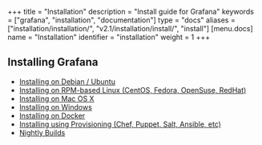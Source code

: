 +++
title = "Installation"
description = "Install guide for Grafana"
keywords = ["grafana", "installation", "documentation"]
type = "docs"
aliases = ["installation/installation/", "v2.1/installation/install/", "install"]
[menu.docs]
name = "Installation"
identifier = "installation"
weight = 1
+++

## Installing Grafana

- [Installing on Debian / Ubuntu](debian)
- [Installing on RPM-based Linux (CentOS, Fedora, OpenSuse, RedHat)](rpm)
- [Installing on Mac OS X](mac)
- [Installing on Windows](windows)
- [Installing on Docker](docker)
- [Installing using Provisioning (Chef, Puppet, Salt, Ansible, etc)](provisioning)
- [Nightly Builds](https://grafana.com/grafana/download)


